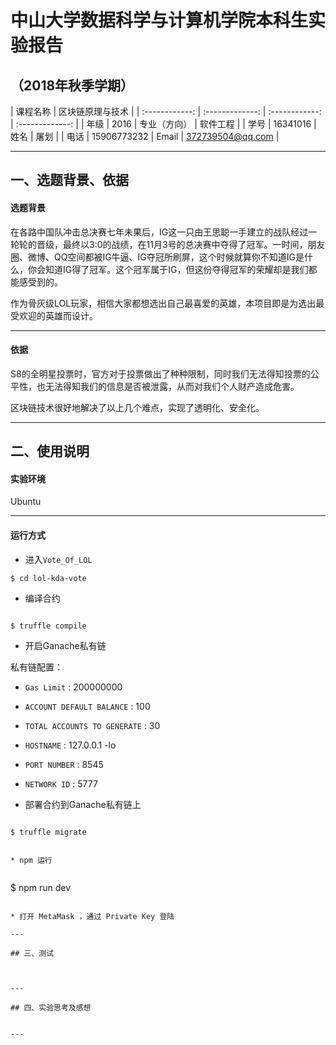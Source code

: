 ﻿# 中山大学数据科学与计算机学院本科生实验报告
## （2018年秋季学期）
| 课程名称 | 区块链原理与技术 |
| :------------: | :-------------: | :------------: | :-------------: |
| 年级 | 2016 | 专业（方向） | 软件工程 |
| 学号 | 16341016 | 姓名 | 屠划 |
| 电话 | 15906773232 | Email | 372739504@qq.com |

---

## 一、选题背景、依据

#### 选题背景

在各路中国队冲击总决赛七年未果后，IG这一只由王思聪一手建立的战队经过一轮轮的晋级，最终以3:0的战绩，在11月3号的总决赛中夺得了冠军。一时间，朋友圈、微博、QQ空间都被IG牛逼、IG夺冠所刷屏，这个时候就算你不知道IG是什么，你会知道IG得了冠军。这个冠军属于IG，但这份夺得冠军的荣耀却是我们都能感受到的。

作为骨灰级LOL玩家，相信大家都想选出自己最喜爱的英雄，本项目即是为选出最受欢迎的英雄而设计。

---

#### 依据

S8的全明星投票时，官方对于投票做出了种种限制，同时我们无法得知投票的公平性，也无法得知我们的信息是否被泄露，从而对我们个人财产造成危害。

区块链技术很好地解决了以上几个难点，实现了透明化、安全化。

---

## 二、使用说明 

#### 实验环境

Ubuntu  

---

#### 运行方式

* 进入`Vote_Of_LOL`


```
$ cd lol-kda-vote

```

* 编译合约

```

$ truffle compile

```


* 开启Ganache私有链

私有链配置：


  - `Gas Limit` : 200000000

  - `ACCOUNT DEFAULT BALANCE` : 100

  - `TOTAL ACCOUNTS TO GENERATE` : 30

  - `HOSTNAME` : 127.0.0.1 -lo

  - `PORT NUMBER` : 8545

  - `NETWORK ID` : 5777



* 部署合约到Ganache私有链上


```

$ truffle migrate


* npm 运行


```

$ npm run dev

```

* 打开 MetaMask ，通过 Private Key 登陆

---

## 三、测试



---

## 四、实验思考及感想
  

---
